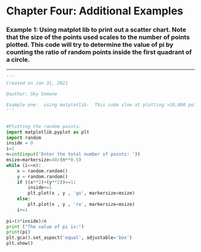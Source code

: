 # Chapter Four:  Additional Examples


### Example 1:  Using matplot lib to print out a scatter chart.  Note that the size of the points used scales to the number of points plotted.  This code will try to determine the value of pi by counting the ratio of random points inside the first quadrant of a circle.
---
```python 
'''
Created on Jan 31, 2021

@author: Sky Semone

Example one:  using matplotlib.  This code slow at plotting >10,000 points
'''


#Plotting the random points:
import matplotlib.pyplot as plt
import random
inside = 0
i=1
n=int(input('Enter the total number of points: '))
msize=markersize=40/(n**0.5)
while (i<=n):
    x = random.random()
    y = random.random()
    if ((x**2)+(y**2))<=1:
        inside+=1
        plt.plot(x , y , 'go', markersize=msize)
    else:
        plt.plot(x , y , 'ro', markersize=msize)
    i+=1
    
pi=(4*inside)/n
print ("The value of pi is:")
print(pi)
plt.gca().set_aspect('equal', adjustable='box')
plt.show()

```
